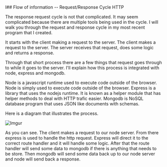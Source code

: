 I## Flow of information -- Request/Response  Cycle HTTP

The response request cycle is not that complicated. It may seem complicated because there are multiple tools being used in the cycle. I will walk you through the request and response cycle in my most recent program that I created.

It starts with the client making a request to the server. The client makes a request to the server. The server receives that request, does some logic and returns a response. 

Through that short process there are a few things that request goes through to while it goes to the server. I'll explain how this process is integrated with node, express and mongodb.

Node is a javascript runtime used to execute code outside of the browser. Node is simply used to execute code outside of the browser. Express is a library that uses the nodejs runtime. It is known as a helper module that has helper methods to deal with HTTP trafic easier. Mongodb is NoSQL database program that uses JSON like documents with schemas. 

Here is a diagram that illustrates the process.

![Imgur](https://i.imgur.com/MjKsTOJ.png)

As you can see. The client makes a request to our node server. From there express is used to handle the http request. Express will direct it to the correct route handler and it will handle some logic. After that the route handler will send some data to mongodb if there is anything that needs to be store. Then mongodb will send some data back up to our node server and node will send back a response.

